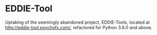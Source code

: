 # EDDIE-Tool
Uptaking of the seemingly abandoned project, EDDIE-Tools, located at http://eddie-tool.psychofx.com/, refactored for Python 3.6.0 and above.
